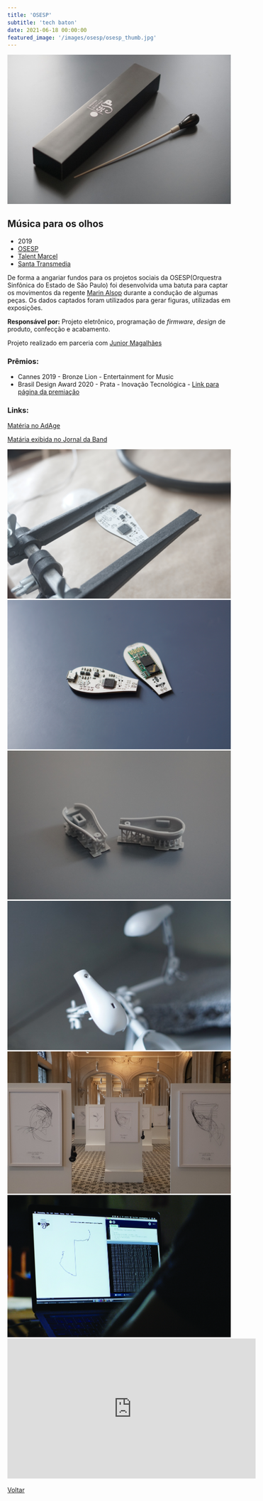 ```yaml
---
title: 'OSESP'
subtitle: 'tech baton'
date: 2021-06-18 00:00:00
featured_image: '/images/osesp/osesp_thumb.jpg'
---
```


![](/images/osesp/osesp_01.jpg)

## Música para os olhos

* 2019
* [OSESP](http://osesp.art.br/)
* [Talent Marcel](https://talentmarcel.com.br/)
* [Santa Transmedia](http://www.santatransmedia.com/)

De forma a angariar fundos para os projetos sociais da OSESP(Orquestra Sinfônica do Estado de São Paulo) foi desenvolvida uma batuta para captar os movimentos da regente [Marin Alsop](https://www.marinalsop.com/) durante a condução de algumas peças. Os dados captados foram utilizados para gerar figuras, utilizadas em exposições.

**Responsável por:** Projeto eletrônico, programação de *firmware*, *design* de produto, confecção e acabamento.

Projeto realizado em parceria com [Junior Magalhães](http://juniormagalhaes.com.br/)

### Prêmios:
* Cannes 2019 - Bronze Lion - Entertainment for Music
* Brasil Design Award 2020 - Prata - Inovação Tecnológica - [Link para página da premiação](https://brasildesignaward.com.br/premiados/osesp-musica-para-os-olhos/)

### Links:

[Matéria no AdAge](https://adage.com/creativity/work/osesp-see-music/2173261)

[Matária exibida no Jornal da Band](https://www.youtube.com/watch?v=9wn0LLcKmLk)

<div class="gallery" data-columns="2">
	<img src="/images/osesp/osesp_02.jpg">
	<img src="/images/osesp/osesp_03.jpg">
	<img src="/images/osesp/osesp_04.jpg">
	<img src="/images/osesp/osesp_05.jpg">
	<img src="/images/osesp/osesp_06.jpg">
	<img src="/images/osesp/osesp_07.jpg">
</div>

<iframe width="560" height="315" src="https://www.youtube-nocookie.com/embed/xlGayxaEivM?controls=0" frameborder="0" allow="accelerometer; autoplay; clipboard-write; encrypted-media; gyroscope; picture-in-picture" allowfullscreen></iframe>

<a href='/' class="button button--large">Voltar</a>
